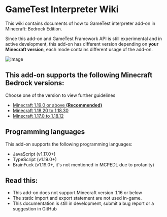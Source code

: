 # GameTest Interpreter Wiki

This wiki contains documents of how to GameTest interpreter add-on in Minecraft: Bedrock Edition.

Since this add-on and GameTest Framework API is still experimental and in active development, this add-on has different version depending on **your Minecraft version**, each mode contains different usage of the add-on.

![image](https://media.discordapp.net/attachments/867015810312962063/963381416337489951/unknown.png?width=1131&height=669)

## This add-on supports the following Minecraft Bedrock versions:

Choose one of the version to view further guidelines
- [Minecraft 1.19.0 or above **(Recommended)**](./v1.19.0/interpreter.md)
- [Minecraft 1.18.20 to 1.18.30](./v1.18.20/interpreter.md)
- [Minecraft 1.17.0 to 1.18.12](./cli/interpreter.md)

## Programming languages
This add-on supports the following programming languages:
- JavaScript (v1.17.0+)
- TypeScript (v1.19.0+)
- BrainFuck (v1.19.0+, it's not mentioned in MCPEDL due to profanity)

## Read this:
- This add-on does not support Minecraft version .1.16 or below
- The static import and export statement are not used in-game.
- This documentation is still in development, submit a bug report or a suggestion in GitHub